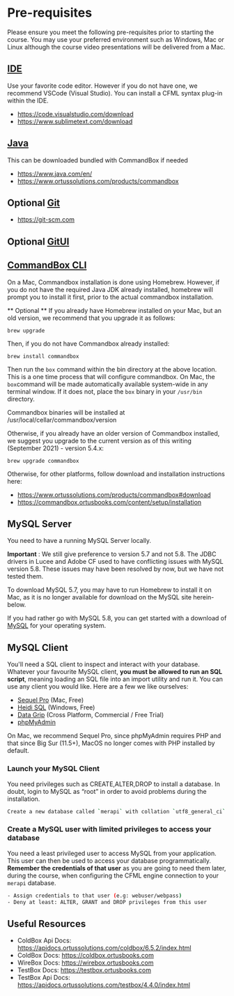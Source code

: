 # Pre-requisites

Please ensure you meet the following pre-requisites prior to starting the course.
You may use your preferred environment such as Windows, Mac or Linux although the course
video presentations will be delivered from a Mac.

## [IDE]()

Use your favorite code editor. However if you do not have one, we recommend VSCode (Visual Studio). 
You can install a CFML syntax plug-in within the IDE.

* https://code.visualstudio.com/download
* https://www.sublimetext.com/download


## [Java](https://www.java.com/en/)

This can be downloaded bundled with CommandBox if needed
* https://www.java.com/en/
* https://www.ortussolutions.com/products/commandbox


## **Optional** [Git](https://git-scm.com)

* https://git-scm.com

## **Optional** [GitUI]()


## [CommandBox CLI](https://www.ortussolutions.com/products/commandbox#download)

On a Mac, Commandbox installation is done using Homebrew. However, if you do not have the required Java JDK already installed, homebrew will prompt you to install it first, prior to the actual commandbox installation.

** Optional ** If you already have Homebrew installed on your Mac, but an old version, we recommend that you upgrade it as follows:

```
brew upgrade
```

Then, if you do not have Commandbox already installed:

```
brew install commandbox
```

Then run the `box` command within the bin directory at the above location. This is a one time process that will configure commandbox. On Mac, the `box`command will be made automatically available system-wide in any terminal window. If it does not, place the `box` binary in your `/usr/bin` directory. 

Commandbox binaries will be installed at /usr/local/cellar/commandbox/version

Otherwise, if you already have an older version of Commandbox installed, we suggest you upgrade to the current version as of this writing (September 2021) - version 5.4.x:

```
brew upgrade commandbox
```

Otherwise, for other platforms, follow download and installation instructions here:

* https://www.ortussolutions.com/products/commandbox#download
* https://commandbox.ortusbooks.com/content/setup/installation

## MySQL Server

You need to have a running MySQL Server locally.

**Important** : We still give preference to version 5.7 and not 5.8.  The JDBC drivers in Lucee and Adobe CF used to have conflicting issues with MySQL version 5.8. These issues may have been resolved by now, but we have not tested them.

To download MySQL 5.7, you may have to run Homebrew to install it on Mac, as it is no longer available for download on the MySQL site herein-below. 

If you had rather go with MySQL 5.8, you can get started with a download of 
[MySQL](https://dev.mysql.com/downloads/mysql/) for your operating system.

## MySQL Client

You'll need a SQL client to inspect and interact with your database. Whatever your favourite MySQL client, **you must be allowed to run an SQL script**, meaning loading an SQL file into an import utility and run it. You can use any client you would like. Here are a few we like ourselves:

* [Sequel Pro](https://sequelpro.com) (Mac, Free)
* [Heidi SQL](https://www.heidisql.com) (Windows, Free)
* [Data Grip](https://www.jetbrains.com/datagrip/) (Cross Platform, Commercial / Free Trial)
* [phpMyAdmin](https://www.phpmyadmin.net/downloads/)

On Mac, we recommend Sequel Pro, since phpMyAdmin requires PHP and that since Big Sur (11.5+), MacOS no longer comes with PHP installed by default.

### Launch your MySQL Client
 
You need privileges such as CREATE,ALTER,DROP to install a database. In doubt, login to MySQL as “root” in order to avoid problems during the installation.

```sh
Create a new database called `merapi` with collation `utf8_general_ci`.
```

### Create a MySQL user with limited privileges to access your database

You need a least privileged user to access MySQL from your application. This user can then be used to access your database programmatically. **Remember the credentials of that user** as you are going to need them later, during the course, when configuring the CFML engine connection to your `merapi` database.

```sh
- Assign credentials to that user (e.g: webuser/webpass)
- Deny at least: ALTER, GRANT and DROP privileges from this user
```

## Useful Resources

* ColdBox Api Docs: https://apidocs.ortussolutions.com/coldbox/6.5.2/index.html
* ColdBox Docs: https://coldbox.ortusbooks.com
* WireBox Docs: https://wirebox.ortusbooks.com
* TestBox Docs: https://testbox.ortusbooks.com
* TestBox Api Docs: https://apidocs.ortussolutions.com/testbox/4.4.0/index.html
